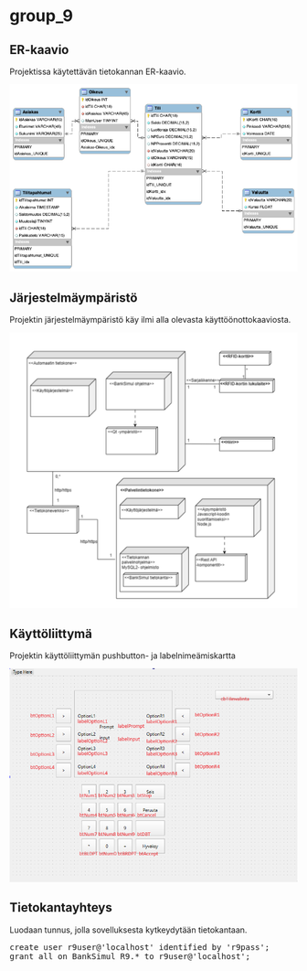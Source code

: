 # group_9

## ER-kaavio

Projektissa käytettävän tietokannan ER-kaavio.

<img src="ER-kaavio.png">

## Järjestelmäympäristö

Projektin järjestelmäympäristö käy ilmi alla olevasta käyttöönottokaaviosta.

<img src="Käyttöönottokaavio.png">

## Käyttöliittymä

Projektin käyttöliittymän pushbutton- ja labelnimeämiskartta

<img src="Käyttöliittymä.png">

## Tietokantayhteys
Luodaan tunnus, jolla sovelluksesta kytkeydytään tietokantaan.

<pre>
create user r9user@'localhost' identified by 'r9pass';
grant all on BankSimul_R9.* to r9user@'localhost'; 
</pre>
